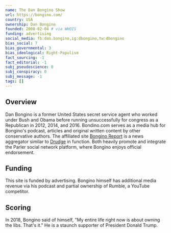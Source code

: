 ```yaml
---
name: The Dan Bongino Show
url: https://bongino.com/
country: USA
ownership: Dan Bongino
founded: 2008-02-04 # via WHOIS
funding: advertising
social_media: fb:dan.bongino,ig:dbongino,tw:dbongino
bias_social: 7
bias_governmental: 3
bias_ideological: Right-Populism
fact_sourcing: -1
fact_editorial: -1
subj_pseudoscience: 0
subj_conspiracy: 0
subj_message: -1
tags: []
---
```


## Overview
Dan Bongino is a former United States secret service agent who worked under Bush and Obama before running unsuccessfully for congress as a Republican in 2012, 2014, and 2016. Bondino.com serves as a media hub for Bongino's podcast, articles and original written content by other conservative authors. The affiliated site [Bongino Report](/bongino-report) is a news aggregator similar to [Drudge](/drudgereport) in function. Both heavily promote and integrate the Parler social network platform, where Bongino enjoys official endorsement.

## Funding
This site is funded by advertising. Bongino himself has additional media revenue via his podcast and partial ownership of Rumble, a YouTube competitor.

## Scoring
In 2018, Bongino said of himself, "My entire life right now is about owning the libs. That's it." He is a staunch supporter of President Donald Trump.
